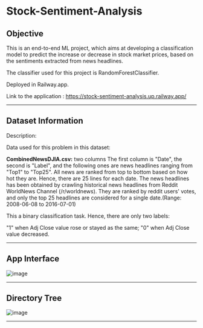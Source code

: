 # **Stock-Sentiment-Analysis**

## **Objective**

This is an end-to-end ML project, which aims at developing a classification model to predict the increase or decrease in stock market prices, based on the sentiments extracted from news headlines.

The classifier used for this project is RandomForestClassifier.

Deployed in Railway.app.

Link to the application : https://stock-sentiment-analysis.up.railway.app/

************************************************************************************************************

## **Dataset Information**

Description:

Data used for this problem in this dataset:

**CombinedNewsDJIA.csv:** two columns The first column is "Date", the second is "Label", and the following ones are news headlines ranging from "Top1" to "Top25". All news are ranked from top to bottom based on how hot they are. Hence, there are 25 lines for each date. The news headlines has been obtained by crawling historical news headlines from Reddit WorldNews Channel (/r/worldnews). They are ranked by reddit users' votes, and only the top 25 headlines are considered for a single date.(Range: 2008-06-08 to 2016-07-01)

This a binary classification task. Hence, there are only two labels:

"1" when Adj Close value rose or stayed as the same;
"0" when Adj Close value decreased.

************************************************************************************************************

## **App Interface**

![image](https://user-images.githubusercontent.com/77207245/208407409-9969a4dd-1560-497a-aa29-f3978eb26ead.png)

************************************************************************************************************

## **Directory Tree**

![image](https://user-images.githubusercontent.com/77207245/208459559-c3169477-50b2-46de-9834-0eaadfca622d.png)


************************************************************************************************************


